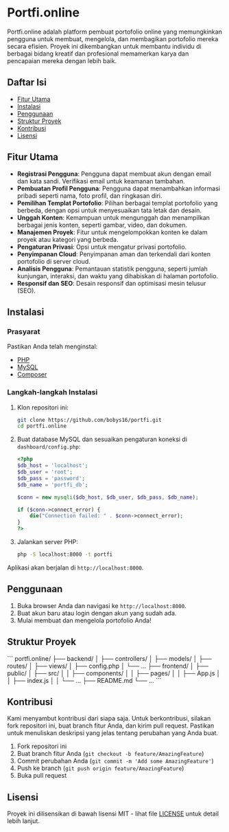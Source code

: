# Portfi.online

Portfi.online adalah platform pembuat portofolio online yang memungkinkan pengguna untuk membuat, mengelola, dan membagikan portofolio mereka secara efisien. Proyek ini dikembangkan untuk membantu individu di berbagai bidang kreatif dan profesional memamerkan karya dan pencapaian mereka dengan lebih baik.

## Daftar Isi

- [Fitur Utama](#fitur-utama)
- [Instalasi](#instalasi)
- [Penggunaan](#penggunaan)
- [Struktur Proyek](#struktur-proyek)
- [Kontribusi](#kontribusi)
- [Lisensi](#lisensi)

## Fitur Utama

- **Registrasi Pengguna**: Pengguna dapat membuat akun dengan email dan kata sandi. Verifikasi email untuk keamanan tambahan.
- **Pembuatan Profil Pengguna**: Pengguna dapat menambahkan informasi pribadi seperti nama, foto profil, dan ringkasan diri.
- **Pemilihan Templat Portofolio**: Pilihan berbagai templat portofolio yang berbeda, dengan opsi untuk menyesuaikan tata letak dan desain.
- **Unggah Konten**: Kemampuan untuk mengunggah dan menampilkan berbagai jenis konten, seperti gambar, video, dan dokumen.
- **Manajemen Proyek**: Fitur untuk mengelompokkan konten ke dalam proyek atau kategori yang berbeda.
- **Pengaturan Privasi**: Opsi untuk mengatur privasi portofolio.
- **Penyimpanan Cloud**: Penyimpanan aman dan terkendali dari konten portofolio di server cloud.
- **Analisis Pengguna**: Pemantauan statistik pengguna, seperti jumlah kunjungan, interaksi, dan waktu yang dihabiskan di halaman portofolio.
- **Responsif dan SEO**: Desain responsif dan optimisasi mesin telusur (SEO).

## Instalasi

### Prasyarat

Pastikan Anda telah menginstal:

- [PHP](https://www.php.net/)
- [MySQL](https://www.mysql.com/)
- [Composer](https://getcomposer.org/)

### Langkah-langkah Instalasi

1. Klon repositori ini:
    ```sh
    git clone https://github.com/bobys16/portfi.git
    cd portfi.online
    ```

2. Buat database MySQL dan sesuaikan pengaturan koneksi di `dashboard/config.php`:
    ```php
    <?php
    $db_host = 'localhost';
    $db_user = 'root';
    $db_pass = 'password';
    $db_name = 'portfi_db';

    $conn = new mysqli($db_host, $db_user, $db_pass, $db_name);

    if ($conn->connect_error) {
        die("Connection failed: " . $conn->connect_error);
    }
    ?>
    ```

3. Jalankan server PHP:
    ```sh
    php -S localhost:8000 -t portfi
    ```

Aplikasi akan berjalan di `http://localhost:8000`.

## Penggunaan

1. Buka browser Anda dan navigasi ke `http://localhost:8000`.
2. Buat akun baru atau login dengan akun yang sudah ada.
3. Mulai membuat dan mengelola portofolio Anda!

## Struktur Proyek

\`\`\`
portfi.online/
├── backend/
│   ├── controllers/
│   ├── models/
│   ├── routes/
│   ├── views/
│   ├── config.php
│   └── ...
├── frontend/
│   ├── public/
│   ├── src/
│   │   ├── components/
│   │   ├── pages/
│   │   ├── App.js
│   │   ├── index.js
│   │   └── ...
├── README.md
└── ...
\`\`\`

## Kontribusi

Kami menyambut kontribusi dari siapa saja. Untuk berkontribusi, silakan fork repositori ini, buat branch fitur Anda, dan kirim pull request. Pastikan untuk menuliskan deskripsi yang jelas tentang perubahan yang Anda buat.

1. Fork repositori ini
2. Buat branch fitur Anda (`git checkout -b feature/AmazingFeature`)
3. Commit perubahan Anda (`git commit -m 'Add some AmazingFeature'`)
4. Push ke branch (`git push origin feature/AmazingFeature`)
5. Buka pull request

## Lisensi

Proyek ini dilisensikan di bawah lisensi MIT - lihat file [LICENSE](LICENSE) untuk detail lebih lanjut.
